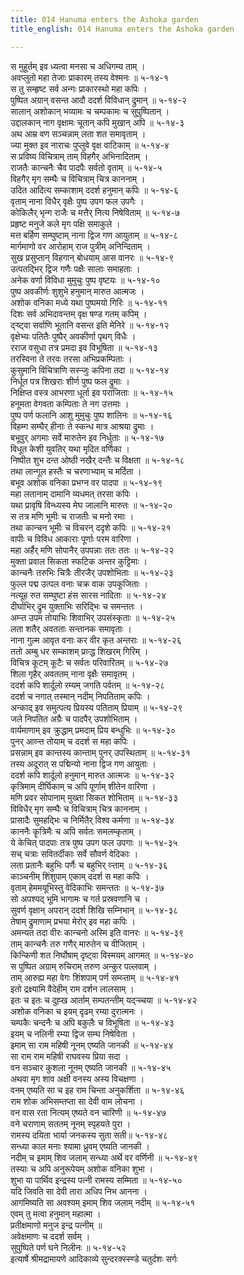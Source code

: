 ```yaml
---
title: 014 Hanuma enters the Ashoka garden
title_english: 014 Hanuma enters the Ashoka garden

---
```

<div class="audioEmbed"  caption="श्रीराम-हरिसीताराममूर्ति-घनपाठिभ्यां वचनम्" src="https://archive.org/download/Ramayana-recitation-Sriram-harisItArAmamUrti-Ghanapaati-v2/Kanda_5/Kanda_5_SK-014-Hanuma_enters_the_Ashoka_garden.mp3"></div>

स मुहूर्तम् इव ध्यत्वा मनसा च अधिगम्य ताम् ।  
अवप्लुतो महा तेजाः प्राकारम् तस्य वेश्मनः ॥ ५-१४-१  
स तु सम्हृष्ट सर्व अन्गः प्राकारस्थो महा कपिः ।  
पुष्पित अग्रान् वसन्त आदौ ददर्श विविधान् द्रुमान् ॥ ५-१४-२  
सालान् अशोकान् भव्यामः च चम्पकामः च सुपुष्पितान् ।  
उद्दालकान् नाग वृक्षामः चूतान् कपि मुखान् अपि ॥ ५-१४-३  
अथ आम्र वण सञ्चन्नाम् लता शत समावृताम् ।  
ज्या मुक्त इव नाराचः पुप्लुवे वृक्ष वाटिकाम् ॥ ५-१४-४  
स प्रविष्य विचित्राम् ताम् विहगैर् अभिनादिताम् ।  
राजतैः कान्चनैः चैव पादपैः सर्वतो वृताम् ॥ ५-१४-५  
विहगैर् मृग सम्घैः च विचित्राम् चित्र काननाम् ।  
उदित आदित्य सम्काशाम् ददर्श हनुमान् कपिः ॥ ५-१४-६  
वृताम् नाना विधैर् वृक्षैः पुष्प उपग फल उपगैः ।  
कोकिलैर् भृन्ग राजैः च मत्तैर् नित्य निषेविताम् ॥ ५-१४-७  
प्रहृष्ट मनुजे कले मृग पक्षि समाकुले ।  
मत्त बर्हिण सम्घुष्टाम् नाना द्विज गण आयुताम् ॥ ५-१४-८  
मार्गमाणो वर आरोहाम् राज पुत्रीम् अनिन्दिताम् ।  
सुख प्रसुप्तान् विहगान् बोधयाम् आस वानरः ॥ ५-१४-९  
उत्पतद्भिर् द्विज गणैः पक्षैः सालाः समाहताः ।  
अनेक वर्णा विविधा मुमुचुः पुष्प वृष्टयः ॥ ५-१४-१०  
पुष्प अवकीर्णः शुशुभे हनुमान् मारुत आत्मजः ।  
अशोक वनिका मध्ये यथा पुष्पमयो गिरिः ॥ ५-१४-११  
दिशः सर्व अभिदावन्तम् वृक्ष षण्ड गतम् कपिम् ।  
द्ऱ्ष्ट्वा सर्वाणि भूतानि वसन्त इति मेनिरे ॥ ५-१४-१२  
वृक्षेभ्यः पतितैः पुष्पैर् अवकीर्णा पृथग् विधैः ।  
रराज वसुधा तत्र प्रमदा इव विभूषिता ॥ ५-१४-१३  
तरस्विना ते तरवः तरसा अभिप्रकम्पिताः ।  
कुसुमानि विचित्राणि सस्ऱ्जुः कपिना तदा ॥ ५-१४-१४  
निर्धूत पत्र शिखराः शीर्ण पुष्प फल द्रुमाः ।  
निक्षिप्त वस्त्र आभरणा धूर्ता इव पराजिताः ॥ ५-१४-१५  
हनूमता वेगवता कम्पिताः ते नग उत्तमाः ।  
पुष्प पर्ण फलानि आशु मुमुचुः पुष्प शालिनः ॥ ५-१४-१६  
विहम्ग सम्घैर् हीनाः ते स्कन्ध मात्र आश्रया द्रुमाः ।  
बभूवुर् अगमाः सर्वे मारुतेन इव निर्धुताः ॥ ५-१४-१७  
विधूत केशी युवतिर् यथा मृदित वर्णिका ।  
निष्पीत शुभ दन्त ओष्ठी नखैर् दन्तैः च विक्षता ॥ ५-१४-१८  
तथा लान्गूल हस्तैः च चरणाभ्याम् च मर्दिता ।  
बभूव अशोक वनिका प्रभग्न वर पादपा ॥ ५-१४-१९  
महा लतानाम् दामानि व्यधमत् तरसा कपिः ।  
यथा प्रावृषि विन्ध्यस्य मेघ जालानि मारुतः ॥ ५-१४-२०  
स तत्र मणि भूमीः च राजतीः च मनो रमाः ।  
तथा कान्चन भूमीः च विचरन् ददृशे कपिः ॥ ५-१४-२१  
वापीः च विविध आकाराः पूर्णाः परम वारिणा ।  
महा अर्हैर् मणि सोपानैर् उपपन्नाः ततः ततः ॥ ५-१४-२२  
मुक्ता प्रवाल सिकता स्फटिक अन्तर कुट्टिमाः ।  
कान्चनैः तरुभिः चित्रैः तीरजैर् उपशोभिताः ॥ ५-१४-२३  
फुल्ल पद्म उत्पल वनाः चक्र वाक उपकूजिताः ।  
नत्यूह रुत सम्घुष्टा हंस सारस नादिताः ॥ ५-१४-२४  
दीर्घाभिर् द्रुम युक्ताभिः सरिद्भिः च समन्ततः ।  
अम्ऱ्त उपम तोयाभिः शिवाभिर् उपसंस्कृताः ॥ ५-१४-२५  
लता शतैर् अवतताः सन्तानक समावृताः ।  
नाना गुल्म आवृत वनाः कर वीर कृत अन्तराः ॥ ५-१४-२६  
ततो अम्बु धर सम्काशम् प्रव्ऱ्द्ध शिखरम् गिरिम् ।  
विचित्र कूटम् कूटैः च सर्वतः परिवारितम् ॥ ५-१४-२७  
शिला गृहैर् अवततम् नाना वृक्षैः समावृतम् ।  
ददर्श कपि शार्दूलो रम्यम् जगति पर्वतम् ॥ ५-१४-२८  
ददर्श च नगात् तस्मान् नदीम् निपतिताम् कपिः ।  
अन्काद् इव समुत्पत्य प्रियस्य पतिताम् प्रियाम् ॥ ५-१४-२९  
जले निपतित अग्रैः च पादपैर् उपशोभिताम् ।  
वार्यमाणाम् इव क्रुद्धाम् प्रमदाम् प्रिय बन्धुभिः ॥ ५-१४-३०  
पुनर् आव्ऱ्त्त तोयाम् च ददर्श स महा कपिः ।  
प्रसन्नाम् इव कान्तस्य कान्ताम् पुनर् उपस्थिताम् ॥ ५-१४-३१  
तस्य अदूरात् स पद्मिन्यो नाना द्विज गण आयुताः ।  
ददर्श कपि शार्दूलो हनुमान् मारुत आत्मजः ॥ ५-१४-३२  
कृत्रिमाम् दीर्घिकाम् च अपि पूर्णाम् शीतेन वारिणा ।  
मणि प्रवर सोपानाम् मुख्ता सिकत शोभिताम् ॥ ५-१४-३३  
विविधैर् मृग सम्घैः च विचित्राम् चित्र काननाम् ।  
प्रासादैः सुमहद्भिः च निर्मितैर् विश्व कर्मणा ॥ ५-१४-३४  
काननैः कॄत्रिमैः च अपि सर्वतः समलम्कृताम् ।  
ये केचित् पादपाः तत्र पुष्प उपग फल उपगाः ॥ ५-१४-३५  
सच् चत्राः सवितर्दीकाः सर्वे सौवर्ण वेदिकाः ।  
लता प्रतानैः बहुभिः पर्णैः च बहुभिर् व्ऱ्ताम् ॥ ५-१४-३६  
काञ्चनीम् शिंशुपाम् एकाम् ददर्श स महा कपिः ।  
वृताम् हेममयूभिस्तु वेदिकाभिः समन्ततः ॥ ५-१४-३७  
सो अपश्यद् भूमि भागामः च गर्त प्रस्रवणानि च ।  
सुवर्ण वृक्षान् अपरान् ददर्श शिखि सम्निभान् ॥ ५-१४-३८  
तेषाम् द्रुमाणाम् प्रभया मेरोर् इव महा कपिः ।  
अमन्यत तदा वीरः कान्चनो अस्मि इति वानरः ॥ ५-१४-३९  
ताम् कान्चनैः तरु गणैर् मारुतेन च वीजिताम् ।  
किन्किणी शत निर्घोषाम् दृष्ट्वा विस्मयम् आगमत् ॥ ५-१४-४०  
स पुष्पित अग्राम् रुचिराम् तरुण अन्कुर पल्लवाम् ।  
ताम् आरुह्य महा वेगः शिंशपाम् पर्ण सम्व्ऱ्ताम् ॥ ५-१४-४१  
इतो द्रक्ष्यामि वैदेहीम् राम दर्शन लालसाम् ।  
इतः च इतः च दुह्ख आर्ताम् सम्पतन्तीम् यद्ऱ्च्चया ॥ ५-१४-४२  
अशोक वनिका च इयम् दृढम् रम्या दुरात्मनः ।  
चम्पकैः चन्दनैः च अपि बकुलैः च विभूषिता ॥ ५-१४-४३  
इयम् च नलिनी रम्या द्विज सम्घ निषेविता ।  
इमाम् सा राम महिषी नूनम् एष्यति जानकी ॥ ५-१४-४४  
सा राम राम महिषी राघवस्य प्रिया सदा ।  
वन सञ्चार कुशला नूनम् एष्यति जानकी ॥ ५-१४-४५  
अथवा मृग शाव अक्षी वनस्य अस्य विचक्षणा ।  
वनम् एष्यति सा च इह राम चिन्ता अनुकर्शिता ॥ ५-१४-४६  
राम शोक अभिसम्तप्ता सा देवी वाम लोचना ।  
वन वास रता नित्यम् एष्यते वन चारिणी ॥ ५-१४-४७  
वने चराणाम् सततम् नूनम् स्पृहयते पुरा ।  
रामस्य दयिता भार्या जनकस्य सुता सती॥ ५-१४-४८  
सन्ध्या काल मनाः श्यामा ध्रुवम् एष्यति जानकी ।  
नदीम् च इमाम् शिव जलाम् सन्ध्या अर्थे वर वर्णिनी ॥ ५-१४-४९  
तस्याः च अपि अनुरूपेयम् अशोक वनिका शुभा ।  
शुभा या पार्थिव इन्द्रस्य पत्नी रामस्य सम्मिता ॥ ५-१४-५०  
यदि जिवति सा देवी तारा अधिप निभ आनना ।  
आगमिष्यति सा अवश्यम् इमाम् शिव जलाम् नदीम् ॥ ५-१४-५१  
एवम् तु मत्वा हनुमान् महात्मा ।  
प्रतीक्षमाणो मनुज इन्द्र पत्नीम् ॥  
अवेक्षमाणः च ददर्श सर्वम् ।  
सुपुष्पिते पर्ण घने निलीनः ॥ ५-१४-५२  
इत्यार्षे श्रीमद्रामायणे आदिकाव्ये सुन्दरक्स्स्ण्डे चतुर्दशः सर्गः